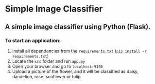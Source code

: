 # Simple Image Classifier

## A simple image classifier using Python (Flask).

### To start an application: 
1. Install all dependencies from the `requirements.txt` (`pip install -r requirements.txt`)
2. Locate the `src` folder and run `app.py`
3. Open your browser and go to `localhost:9100`
4. Upload a picture of the flower, and it will be classified as daisy, dandelion, rose, sunflower or tulip
